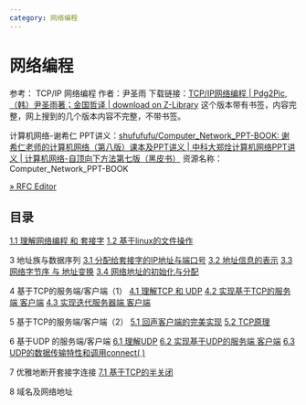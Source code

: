 ```yaml
---
category: 网络编程
---
```

# 网络编程

参考：
TCP/IP 网络编程 作者：尹圣雨 下载链接：[TCP/IP网络编程 | Pdg2Pic, （韩）尹圣雨著；金国哲译 | download on Z-Library](https://z-library.sk/book/29955049/2b9567/tcpip%E7%BD%91%E7%BB%9C%E7%BC%96%E7%A8%8B.html)
	这个版本带有书签，内容完整，网上搜到的几个版本内容不完整，不带书签。

计算机网络-谢希仁 PPT讲义：[shufufufu/Computer_Network_PPT-BOOK: 谢希仁老师的计算机网络（第八版）课本及PPT讲义 | 中科大郑烇计算机网络PPT讲义 | 计算机网络-自顶向下方法第七版（黑皮书）](https://github.com/shufufufu/Computer_Network_PPT-BOOK/tree/main)
资源名称：Computer_Network_PPT-BOOK

[» RFC Editor](https://www.rfc-editor.org/)

## 目录
[1.1 理解网络编程 和 套接字](1.1%20理解网络编程%20和%20套接字.md)
[1.2 基于linux的文件操作](1.2%20基于linux的文件操作.md)

3 地址族与数据序列
[3.1 分配给套接字的IP地址与端口号](3.1%20分配给套接字的IP地址与端口号.md)
[3.2 地址信息的表示](3.2%20地址信息的表示.md)
[3.3 网络字节序 与 地址变换](3.3%20网络字节序%20与%20地址变换.md)
[3.4 网络地址的初始化与分配](3.4%20网络地址的初始化与分配.md)

4 基于TCP的服务端/客户端（1）
[4.1 理解TCP 和 UDP](4.1%20理解TCP%20和%20UDP.md)
[4.2 实现基于TCP的服务端 客户端](4.2%20实现基于TCP的服务端%20客户端.md)
[4.3 实现迭代服务器端 客户端](4.3%20实现迭代服务器端%20客户端.md)

5 基于TCP的服务端/客户端（2）
[5.1 回声客户端的完美实现](5.1%20回声客户端的完美实现.md)
[5.2 TCP原理](5.2%20TCP原理.md)

6 基于UDP 的服务端/客户端
[6.1 理解UDP](6.1%20理解UDP.md)
[6.2 实现基于UDP的服务端 客户端](6.2%20实现基于UDP的服务端%20客户端.md)
[6.3 UDP的数据传输特性和调用connect( )](6.3%20UDP的数据传输特性和调用connect(%20).md)

7 优雅地断开套接字连接
[7.1 基于TCP的半关闭](7.1%20基于TCP的半关闭.md)

8 域名及网络地址



